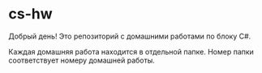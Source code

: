 # cs-hw
Добрый день! Это репозиторий с домашними работами по блоку C#. 

Каждая домашняя работа находится в отдельной папке. Номер папки соответствует номеру домашней работы.
